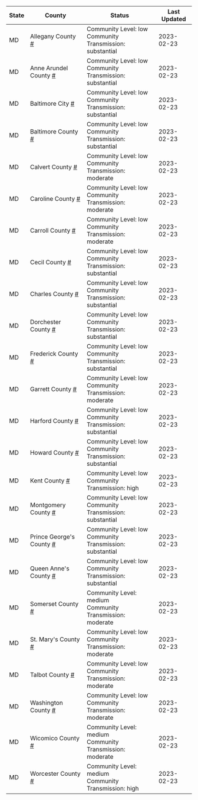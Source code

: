 State | County | Status | Last Updated
--- | --- | --- | --- 
MD | Allegany County <a href="#allegany_county">#</a> | <a name="allegany_county"></a>Community Level: low<br/>Community Transmission: substantial | 2023-02-23
MD | Anne Arundel County <a href="#anne_arundel_county">#</a> | <a name="anne_arundel_county"></a>Community Level: low<br/>Community Transmission: substantial | 2023-02-23
MD | Baltimore City <a href="#baltimore_city">#</a> | <a name="baltimore_city"></a>Community Level: low<br/>Community Transmission: substantial | 2023-02-23
MD | Baltimore County <a href="#baltimore_county">#</a> | <a name="baltimore_county"></a>Community Level: low<br/>Community Transmission: substantial | 2023-02-23
MD | Calvert County <a href="#calvert_county">#</a> | <a name="calvert_county"></a>Community Level: low<br/>Community Transmission: moderate | 2023-02-23
MD | Caroline County <a href="#caroline_county">#</a> | <a name="caroline_county"></a>Community Level: low<br/>Community Transmission: moderate | 2023-02-23
MD | Carroll County <a href="#carroll_county">#</a> | <a name="carroll_county"></a>Community Level: low<br/>Community Transmission: moderate | 2023-02-23
MD | Cecil County <a href="#cecil_county">#</a> | <a name="cecil_county"></a>Community Level: low<br/>Community Transmission: substantial | 2023-02-23
MD | Charles County <a href="#charles_county">#</a> | <a name="charles_county"></a>Community Level: low<br/>Community Transmission: substantial | 2023-02-23
MD | Dorchester County <a href="#dorchester_county">#</a> | <a name="dorchester_county"></a>Community Level: low<br/>Community Transmission: substantial | 2023-02-23
MD | Frederick County <a href="#frederick_county">#</a> | <a name="frederick_county"></a>Community Level: low<br/>Community Transmission: substantial | 2023-02-23
MD | Garrett County <a href="#garrett_county">#</a> | <a name="garrett_county"></a>Community Level: low<br/>Community Transmission: moderate | 2023-02-23
MD | Harford County <a href="#harford_county">#</a> | <a name="harford_county"></a>Community Level: low<br/>Community Transmission: substantial | 2023-02-23
MD | Howard County <a href="#howard_county">#</a> | <a name="howard_county"></a>Community Level: low<br/>Community Transmission: substantial | 2023-02-23
MD | Kent County <a href="#kent_county">#</a> | <a name="kent_county"></a>Community Level: low<br/>Community Transmission: high | 2023-02-23
MD | Montgomery County <a href="#montgomery_county">#</a> | <a name="montgomery_county"></a>Community Level: low<br/>Community Transmission: substantial | 2023-02-23
MD | Prince George's County <a href="#prince_george's_county">#</a> | <a name="prince_george's_county"></a>Community Level: low<br/>Community Transmission: substantial | 2023-02-23
MD | Queen Anne's County <a href="#queen_anne's_county">#</a> | <a name="queen_anne's_county"></a>Community Level: low<br/>Community Transmission: substantial | 2023-02-23
MD | Somerset County <a href="#somerset_county">#</a> | <a name="somerset_county"></a>Community Level: medium<br/>Community Transmission: moderate | 2023-02-23
MD | St. Mary's County <a href="#st._mary's_county">#</a> | <a name="st._mary's_county"></a>Community Level: low<br/>Community Transmission: moderate | 2023-02-23
MD | Talbot County <a href="#talbot_county">#</a> | <a name="talbot_county"></a>Community Level: low<br/>Community Transmission: moderate | 2023-02-23
MD | Washington County <a href="#washington_county">#</a> | <a name="washington_county"></a>Community Level: low<br/>Community Transmission: moderate | 2023-02-23
MD | Wicomico County <a href="#wicomico_county">#</a> | <a name="wicomico_county"></a>Community Level: medium<br/>Community Transmission: moderate | 2023-02-23
MD | Worcester County <a href="#worcester_county">#</a> | <a name="worcester_county"></a>Community Level: medium<br/>Community Transmission: high | 2023-02-23
